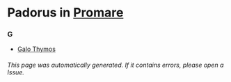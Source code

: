 # Padorus in [Promare](https://myanimelist.net/anime/35848/Promare)

### G
* [Galo Thymos](https://github.com/shadow578/Project-Padoru/blob/master/table-of-contents/characters/GaloThymos.md)

###### This page was automatically generated. If it contains errors, please open a Issue.
